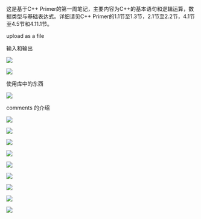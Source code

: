这是基于C++ Primer的第一周笔记，主要内容为C++的基本语句和逻辑运算，数据类型与基础表达式。详细请见C++ Primer的1.1节至1.3节，2.1节至2.2节，4.1节至4.5节和4.11.1节。

upload as a file

输入和输出

![](https://github.com/linbearababy/primer-c-/blob/master/%E5%B1%8F%E5%B9%95%E5%BF%AB%E7%85%A7%202019-05-14%2013.09.45.png)

![](https://github.com/linbearababy/primer-c-/blob/master/%E5%B1%8F%E5%B9%95%E5%BF%AB%E7%85%A7%202019-05-14%2013.10.00.png)

使用库中的东西

![](https://github.com/linbearababy/primer-c-/blob/master/%E5%B1%8F%E5%B9%95%E5%BF%AB%E7%85%A7%202019-05-14%2013.10.10.png)

comments 的介绍

![](https://github.com/linbearababy/primer-c-/blob/master/%E5%B1%8F%E5%B9%95%E5%BF%AB%E7%85%A7%202019-05-14%2013.10.20.png)

![](https://github.com/linbearababy/primer-c-/blob/master/%E5%B1%8F%E5%B9%95%E5%BF%AB%E7%85%A7%202019-05-14%2013.10.36.png)

![](https://github.com/linbearababy/primer-c-/blob/master/%E5%B1%8F%E5%B9%95%E5%BF%AB%E7%85%A7%202019-05-14%2013.10.47.png)

![](https://github.com/linbearababy/primer-c-/blob/master/%E5%B1%8F%E5%B9%95%E5%BF%AB%E7%85%A7%202019-05-14%2013.11.09.png)

![](https://github.com/linbearababy/primer-c-/blob/master/%E5%B1%8F%E5%B9%95%E5%BF%AB%E7%85%A7%202019-05-14%2013.11.26.png)

![](https://github.com/linbearababy/primer-c-/blob/master/%E5%B1%8F%E5%B9%95%E5%BF%AB%E7%85%A7%202019-05-14%2013.35.46.png)

![](https://github.com/linbearababy/primer-c-/blob/master/%E5%B1%8F%E5%B9%95%E5%BF%AB%E7%85%A7%202019-05-14%2013.35.58.png)

![](https://github.com/linbearababy/primer-c-/blob/master/%E5%B1%8F%E5%B9%95%E5%BF%AB%E7%85%A7%202019-05-14%2013.36.28.png)

![](https://github.com/linbearababy/primer-c-/blob/master/%E5%B1%8F%E5%B9%95%E5%BF%AB%E7%85%A7%202019-05-14%2013.36.39.png)


